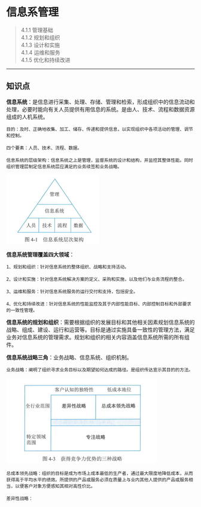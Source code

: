 # 信息系管理  

> 4.1.1 管理基础  
> 4.1.2 规划和组织  
> 4.1.3 设计和实施  
> 4.1.4 运维和服务  
> 4.1.5 优化和持续改进
***

## 知识点  

**信息系统**：是信息进行采集、处理、存储、管理和检索，形成组织中的信息流动和处理，必要时能向有关人员提供有用信息的系统。是由人、技术、流程和数据资源组成的人机系统。

    目的：及时、正确地收集、加工、储存、传递和提供信息，以实现组织中各项活动的管理、调节和控制。

    四个要素：人员、技术、流程、数据。

    信息系统的层级架构：信息系统之上是管理，监督系统的设计和结构，并监控其整体性能。同时组织管理层制定信息系统层应满足的业务续签和业务战略。
![alt text](image.png)

**信息系统管理覆盖四大领域**：

    1、规划和组织：针对信息系统的整体组织、战略和支持活动。

    2、设计和实施：针对信息系统解决方案的定义、采购和实施，以及他们与业务流程的整合。

    3、运维和服务：针对信息系统服务的运行交付和支持，包括安全。

    4、优化和持续改进：针对信息系统的性能监控及其于内部性能目标、内部控制目标和外部要求的一致性管理。

**信息系统的规划和组织**：需要根据组织的发展目标和其他相关因素规划信息系统的战略、组成、建设、运行和运营等。目标是通过实施具备一致性的管理方法，满足业务对信息系统的管理需求。规划和组织的相关内容涵盖信息系统所需的所有组件。

**信息系统战略三角**：业务战略、信息系统、组织机制。  

    业务战略：阐明了组织寻求业务目标以及期望如何达成的路径。是组织传达宣示其目的的方法。
![alt text](image-1.png)

    总成本领先战略：组织的目标是成为市场上成本最低的生产者，通过最大限度地降低成本，从而获得高于平均水平的绩效。所提供的产品或服务必须在质量上与业内其他人提供的产品或服务相当，以便客户对象方便感知其相对高性价比。 

    差异性战略：